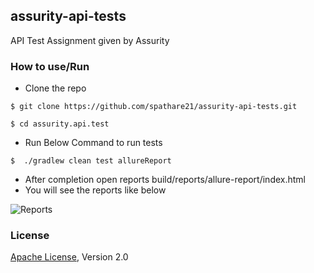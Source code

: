 ## assurity-api-tests
API Test Assignment given by Assurity

### How to use/Run 

- Clone the repo 
```shell
$ git clone https://github.com/spathare21/assurity-api-tests.git
```
 
```shell
$ cd assurity.api.test
```
- Run Below Command to run tests
```shell
$  ./gradlew clean test allureReport
```
- After completion open reports build/reports/allure-report/index.html
- You will see the reports like below 

![Reports](https://recordit.co/Eq6UNddQNAf)

### License
[Apache License](http://www.apache.org/licenses/LICENSE-2.0), Version 2.0